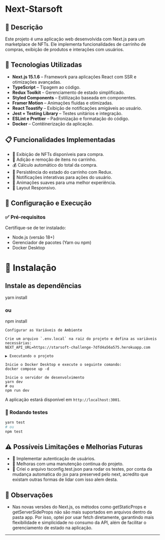 # Next-Starsoft

## 📌 Descrição

Este projeto é uma aplicação web desenvolvida com Next.js para um marketplace de NFTs. Ele implementa funcionalidades de carrinho de compras, exibição de produtos e interações com usuários.

## 🚀 Tecnologias Utilizadas

- **Next.js 15.1.6** – Framework para aplicações React com SSR e otimizações avançadas.
- **TypeScript** – Tipagem ao código.
- **Redux Toolkit** – Gerenciamento de estado simplificado.
- **Styled Components** – Estilização baseada em componentes.
- **Framer Motion** – Animações fluidas e otimizadas.
- **React Toastify** – Exibição de notificações amigáveis ao usuário.
- **Jest + Testing Library** – Testes unitários e integração.
- **ESLint e Prettier** – Padronização e formatação do código.
- **Docker** – Contêinerização da aplicação.

## 📋 Funcionalidades Implementadas

- 📌 Exibição de NFTs disponíveis para compra.
- 🛒 Adição e remoção de itens no carrinho.
- 💰 Cálculo automático do total da compra.
- 🔄 Persistência do estado do carrinho com Redux.
- 🔔 Notificações interativas para ações do usuário.
- 🌟 Animações suaves para uma melhor experiência.
- 📲 Layout Responsivo.

## 📂 Configuração e Execução

### ✅ Pré-requisitos

Certifique-se de ter instalado:

- Node.js (versão 18+)
- Gerenciador de pacotes (Yarn ou npm)
- Docker Desktop

# 🔧 Instalação

## Instale as dependências

yarn install

### ou

npm install

````
Configurar as Variáveis de Ambiente

Crie um arquivo `.env.local` na raiz do projeto e defina as variáveis necessárias:
NEXT_API_URL=https://starsoft-challenge-7dfd4a56a575.herokuapp.com

▶️ Executando o projeto

Inicie o Docker Desktop e execute o seguinte comando:
docker compose up -d

Inicie o servidor de desenvolvimento
yarn dev
# ou
npm run dev
````

A aplicação estará disponível em `http://localhost:3001`.

### 🧪 Rodando testes

```sh
yarn test
# ou
npm test
```

## ⚠️ Possíveis Limitações e Melhorias Futuras

- 📌 Implementar autenticação de usuários.
- 📌 Melhoras com uma manutenção continua do projeto.
- 📌 Criei o arquivo tsconfig.test.json para rodar os testes, por conta da mudança automatica do jsx para preserved pelo next, acredito que existam outras formas de lidar com isso alem desta.

## 📝 Observações

- Nas novas versões do Next.js, os métodos como getStaticProps e getServerSideProps não são mais suportados em arquivos dentro da pasta app. Por isso, optei por usar fetch diretamente, garantindo mais flexibilidade e simplicidade no consumo da API, além de facilitar o gerenciamento de estado na aplicação.

---
